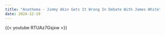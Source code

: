 ```yaml
---
title: "Anathema - Jimmy Akin Gets It Wrong In Debate With James White"
date: 2024-12-19
---
```


{{< youtube RTUAz7Gsjxw >}}
